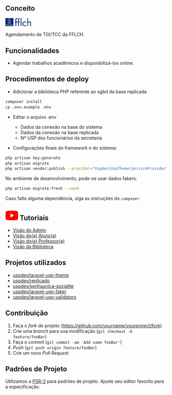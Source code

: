 ## Conceito
[<img src="/public/images/logo-fflch.png" width="80"/>](/public/images/logo-fflch.png)

Agendamento de TGI/TCC da FFLCH.

## Funcionalidades

- Agendar trabalhos acadêmicos e disponibilizá-los online.

## Procedimentos de deploy
 
- Adicionar a biblioteca PHP referente ao sgbd da base replicada

```bash
composer install
cp .env.example .env
```
- Editar o arquivo .env
    - Dados da conexão na base do sistema
    - Dados da conexão na base replicada
    - Nº USP dos funcionários da secretaria

- Configurações finais do framework e do sistema:

```bash
php artisan key:generate
php artisan migrate
php artisan vendor:publish --provider="Uspdev\UspTheme\ServiceProvider" --tag=assets --force
```
No ambiente de desenvolvimento, pode-se usar dados fakers:

```bash
php artisan migrate:fresh --seed
```

Caso falte alguma dependência, siga as instruções do `composer`.

## [<img src="public/images/youtube.png" width="40" height="30"/>](public/images/youtube.png) Tutoriais 

- [Visão do Admin](https://www.youtube.com/watch?v=38DL2a8WjSE)
- [Visão do(a) Aluno(a)](https://www.youtube.com/watch?v=u0KMsTV1F_o)
- [Visão do(a) Professor(a)](https://www.youtube.com/watch?v=-ezAXMwrknk)
- [Visão da Biblioteca](https://www.youtube.com/watch?v=guVp_k34VC8)


## Projetos utilizados

- [uspdev/laravel-usp-theme](https://github.com/uspdev/laravel-usp-theme)
- [uspdev/replicado](https://github.com/uspdev/replicado)
- [uspdev/senhaunica-socialite](https://github.com/uspdev/senhaunica-socialite)
- [uspdev/laravel-usp-faker](https://github.com/uspdev/laravel-usp-faker)
- [uspdev/laravel-usp-validators](https://github.com/uspdev/laravel-usp-validators)

## Contribuição

1. Faça o _fork_ do projeto (<https://github.com/yourname/yourproject/fork>)
2. Crie uma _branch_ para sua modificação (`git checkout -b feature/fooBar`)
3. Faça o _commit_ (`git commit -am 'Add some fooBar'`)
4. _Push_ (`git push origin feature/fooBar`)
5. Crie um novo _Pull Request_

## Padrões de Projeto

Utilizamos a [PSR-2](https://www.php-fig.org/psr/psr-2/) para padrões de projeto. Ajuste seu editor favorito para a especificação.